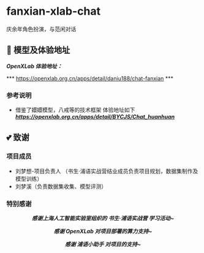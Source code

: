 # fanxian-xlab-chat
庆余年角色扮演，与范闲对话


## 🔗 模型及体验地址

***OpenXLab 体验地址：***

*** https://openxlab.org.cn/apps/detail/daniu188/chat-fanxian ***


### 参考说明
- 借鉴了嬛嬛模型，八戒等的技术框架 体验地址如下
***https://openxlab.org.cn/apps/detail/BYCJS/Chat_huanhuan***

## 💕 致谢

### 项目成员

- 刘梦想-项目负责人 （书生·浦语实战营结业成员负责项目规划，数据集制作及模型训练）
- 刘梦溪（负责数据集收集、模型评测）

### 特别感谢

<div align="center">

***感谢上海人工智能实验室组织的 书生·浦语实战营 学习活动~***

***感谢 OpenXLab 对项目部署的算力支持~***

***感谢 浦语小助手 对项目的支持~***
</div>